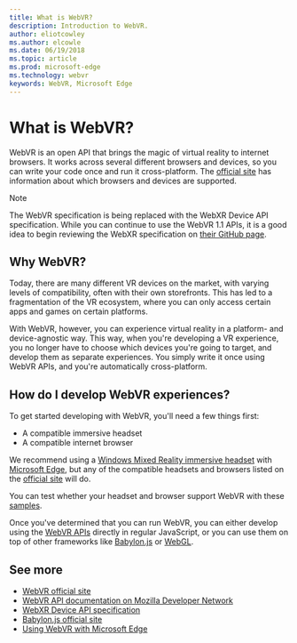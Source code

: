 ```yaml
---
title: What is WebVR?
description: Introduction to WebVR.
author: eliotcowley
ms.author: elcowle
ms.date: 06/19/2018
ms.topic: article
ms.prod: microsoft-edge
ms.technology: webvr
keywords: WebVR, Microsoft Edge
---
```


# What is WebVR?

WebVR is an open API that brings the magic of virtual reality to internet browsers. It works across several different browsers and devices, so you can write your code once and run it cross-platform. The [official site](https://webvr.info/) has information about which browsers and devices are supported.

> [!NOTE]
> The WebVR specification is being replaced with the WebXR Device API specification. While you can continue to use the WebVR 1.1 APIs, it is a good idea to begin reviewing the WebXR specification on [their GitHub page](https://github.com/immersive-web/webxr).

## Why WebVR?

Today, there are many different VR devices on the market, with varying levels of compatibility, often with their own storefronts. This has led to a fragmentation of the VR ecosystem, where you can only access certain apps and games on certain platforms.

With WebVR, however, you can experience virtual reality in a platform- and device-agnostic way. This way, when you're developing a VR experience, you no longer have to choose which devices you're going to target, and develop them as separate experiences. You simply write it once using WebVR APIs, and you're automatically cross-platform.

## How do I develop WebVR experiences?

To get started developing with WebVR, you'll need a few things first:

* A compatible immersive headset
* A compatible internet browser

We recommend using a [Windows Mixed Reality immersive headset](hardware.md) with [Microsoft Edge](webvr-with-edge.md), but any of the compatible headsets and browsers listed on the [official site](https://webvr.info/) will do.

You can test whether your headset and browser support WebVR with these [samples](https://webvr.info/samples/).

Once you've determined that you can run WebVR, you can either develop using the [WebVR APIs](https://developer.mozilla.org/docs/Web/API/WebVR_API) directly in regular JavaScript, or you can use them on top of other frameworks like [Babylon.js](https://www.babylonjs.com/) or [WebGL](https://www.khronos.org/webgl/).

## See more

* [WebVR official site](https://webvr.info/)
* [WebVR API documentation on Mozilla Developer Network](https://developer.mozilla.org/docs/Web/API/WebVR_API
)
* [WebXR Device API specification](https://github.com/immersive-web/webxr)
* [Babylon.js official site](https://www.babylonjs.com/)
* [Using WebVR with Microsoft Edge](webvr-with-edge.md)
